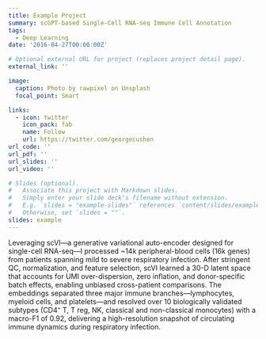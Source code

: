 ```yaml
---
title: Example Project
summary: scGPT-based Single-Cell RNA-seq Immune Cell Annotation
tags:
  - Deep Learning
date: '2016-04-27T00:00:00Z'

# Optional external URL for project (replaces project detail page).
external_link: ''

image:
  caption: Photo by rawpixel on Unsplash
  focal_point: Smart

links:
  - icon: twitter
    icon_pack: fab
    name: Follow
    url: https://twitter.com/georgecushen
url_code: ''
url_pdf: ''
url_slides: ''
url_video: ''

# Slides (optional).
#   Associate this project with Markdown slides.
#   Simply enter your slide deck's filename without extension.
#   E.g. `slides = "example-slides"` references `content/slides/example-slides.md`.
#   Otherwise, set `slides = ""`.
slides: example
---
```


Leveraging scVI—a generative variational auto-encoder designed for single-cell RNA-seq—I processed ~14k peripheral-blood cells (16k genes) from patients spanning mild to severe respiratory infection. After stringent QC, normalization, and feature selection, scVI learned a 30-D latent space that accounts for UMI over-dispersion, zero inflation, and donor-specific batch effects, enabling unbiased cross-patient comparisons. The embeddings separated three major immune branches—lymphocytes, myeloid cells, and platelets—and resolved over 10 biologically validated subtypes (CD4⁺ T, T reg, NK, classical and non-classical monocytes) with a macro-F1 of 0.92, delivering a high-resolution snapshot of circulating immune dynamics during respiratory infection.